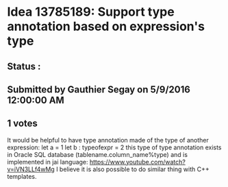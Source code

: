 # Idea 13785189: Support type annotation based on expression's type #

## Status : 

## Submitted by Gauthier Segay on 5/9/2016 12:00:00 AM

## 1 votes

It would be helpful to have type annotation made of the type of another expression:
let a = 1
let b : typeofexpr<a> = 2
this type of type annotation exists in Oracle SQL database (tablename.column_name%type) and is implemented in jai language:
https://www.youtube.com/watch?v=iVN3LLf4wMg
I believe it is also possible to do similar thing with C++ templates.

